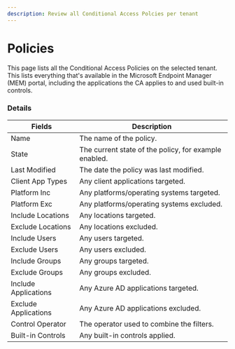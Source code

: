 ```yaml
---
description: Review all Conditional Access Polcies per tenant
---
```


# Policies

This page lists all the Conditional Access Policies on the selected tenant. This lists everything that's available in the Microsoft Endpoint Manager (MEM) portal, including the applications the CA applies to and used built-in controls.

### Details

| Fields               | Description                                           |
| -------------------- | ----------------------------------------------------- |
| Name                 | The name of the policy.                               |
| State                | The current state of the policy, for example enabled. |
| Last Modified        | The date the policy was last modified.                |
| Client App Types     | Any client applications targeted.                     |
| Platform Inc         | Any platforms/operating systems targeted.             |
| Platform Exc         | Any platforms/operating systems excluded.             |
| Include Locations    | Any locations targeted.                               |
| Exclude Locations    | Any locations excluded.                               |
| Include Users        | Any users targeted.                                   |
| Exclude Users        | Any users excluded.                                   |
| Include Groups       | Any groups targeted.                                  |
| Exclude Groups       | Any groups excluded.                                  |
| Include Applications | Any Azure AD applications targeted.                   |
| Exclude Applications | Any Azure AD applications excluded.                   |
| Control Operator     | The operator used to combine the filters.             |
| Built-in Controls    | Any built-in controls applied.                        |
